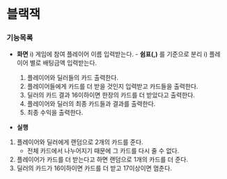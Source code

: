 # 블랙잭

### 기능목록
- **화면**
	i) 게임에 참여 플레이어 이름 입력받는다.
		- **쉼표(,)** 를 기준으로 분리
	i) 플레이어 별로 배팅금액 입력받는다.
	1) 플레이어와 딜러들의 카드 출력한다.
	1) 플레이어들에게 카드를 더 받을 것인지 입력받고 카드들을 출력한다.
	1) 딜러의 카드 결과 16이하이면 한장의 카드를 더 받았다고 출력한다.
	1) 플레이어와 딜러의 최종 카드들과 결과를 출력한다.
	1) 최종 수익을 출력한다.
	
- **실행**
1. 플레이어와 딜러에게 랜덤으로 2개의 카드를 준다.
	- 전체 카드에서 나누어지기 때문에 그 카드를 다시 줄 수 없다.
1. 플레이어가 카드를 더 받는다고 하면 랜덤으로 1개의 카드를 더 준다.
1. 딜러의 카드가 16이하이면 카드를 더 받고 17이상이면 멈춘다.
